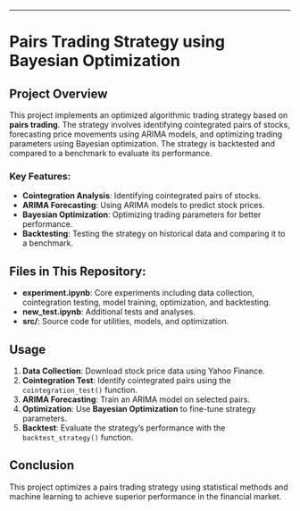 

---

# Pairs Trading Strategy using Bayesian Optimization

## Project Overview

This project implements an optimized algorithmic trading strategy based on **pairs trading**. The strategy involves identifying cointegrated pairs of stocks, forecasting price movements using ARIMA models, and optimizing trading parameters using Bayesian optimization. The strategy is backtested and compared to a benchmark to evaluate its performance.

### Key Features:
- **Cointegration Analysis**: Identifying cointegrated pairs of stocks.
- **ARIMA Forecasting**: Using ARIMA models to predict stock prices.
- **Bayesian Optimization**: Optimizing trading parameters for better performance.
- **Backtesting**: Testing the strategy on historical data and comparing it to a benchmark.

## Files in This Repository:
- **experiment.ipynb**: Core experiments including data collection, cointegration testing, model training, optimization, and backtesting.
- **new_test.ipynb**: Additional tests and analyses.
- **src/**: Source code for utilities, models, and optimization.



## Usage

1. **Data Collection**: Download stock price data using Yahoo Finance.
2. **Cointegration Test**: Identify cointegrated pairs using the `cointegration_test()` function.
3. **ARIMA Forecasting**: Train an ARIMA model on selected pairs.
4. **Optimization**: Use **Bayesian Optimization** to fine-tune strategy parameters.
5. **Backtest**: Evaluate the strategy’s performance with the `backtest_strategy()` function.


## Conclusion
This project optimizes a pairs trading strategy using statistical methods and machine learning to achieve superior performance in the financial market.

